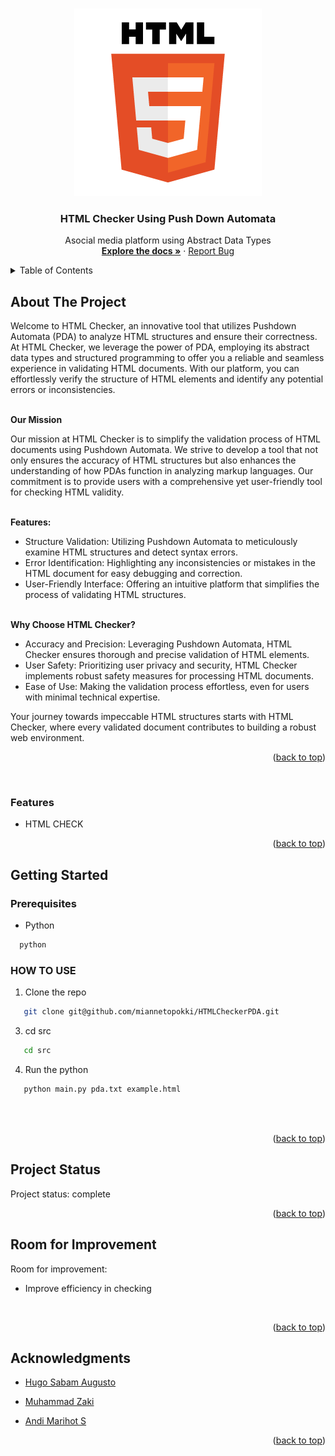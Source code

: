 <!-- Improved compatibility of back to top link: See: https://github.com/othneildrew/Best-README-Template/pull/73 -->
<a name="readme-top"></a>
<!--
*** Thanks for checking out the Best-README-Template. If you have a suggestion
*** that would make this better, please fork the repo and create a pull request
*** or simply open an issue with the tag "enhancement".
*** Don't forget to give the project a star!
*** Thanks again! Now go create something AMAZING! :D
-->



<!-- PROJECT SHIELDS -->
<!--
*** I'm using markdown "reference style" links for readability.
*** Reference links are enclosed in brackets [ ] instead of parentheses ( ).
*** See the bottom of this document for the declaration of the reference variables
*** for contributors-url, forks-url, etc. This is an optional, concise syntax you may use.
*** https://www.markdownguide.org/basic-syntax/#reference-style-links
-->


<!-- PROJECT LOGO -->
<br />
<div align="center">
    <img src="./IMG/html.png" style="width: 300px">
</div>

<h3 align="center">HTML Checker Using Push Down Automata</h3>

  <p align="center">
    Asocial media platform using Abstract Data Types
    <br />
    <a href="https://github.com/miannetopokki/HTMLCheckerPDA"><strong>Explore the docs »</strong></a>
    ·
    <a href="https://github.com/miannetopokki/HTMLCheckerPDA/issues">Report Bug</a>
    <br/>
  </p>
</div>



<!-- TABLE OF CONTENTS -->
<details>
  <summary>Table of Contents</summary>
  <ol>
    <li>
      <a href="#about-the-project">About The Project</a>
      <ul>
        <li><a href="#features">Built With</a></li>
      </ul>
    </li>
    <li>
      <a href="#getting-started">Getting Started</a>
      <ul>
        <li><a href="#prerequisites">Prerequisites</a></li>
        <li><a href="#HOW TO USE">HOW TO USE</a></li>
      </ul>
    </li>
    <li><a href="#usage">Usage</a></li>
    <li><a href="#Project-Status">Project Status</a></li>
    <li><a href="#Room-for-Improvement">Room for Improvement</a></li>
    <li><a href="#Acknowledgments">Acknowledgments</a></li>
    <li><a href="#Fitur">Fitur</a></li>
  </ol>
</details>



<!-- ABOUT THE PROJECT -->
## About The Project

Welcome to HTML Checker, an innovative tool that utilizes Pushdown Automata (PDA) to analyze HTML structures and ensure their correctness. At HTML Checker, we leverage the power of PDA, employing its abstract data types and structured programming to offer you a reliable and seamless experience in validating HTML documents. With our platform, you can effortlessly verify the structure of HTML elements and identify any potential errors or inconsistencies.

<br/>
<strong>Our Mission</strong>

Our mission at HTML Checker is to simplify the validation process of HTML documents using Pushdown Automata. We strive to develop a tool that not only ensures the accuracy of HTML structures but also enhances the understanding of how PDAs function in analyzing markup languages. Our commitment is to provide users with a comprehensive yet user-friendly tool for checking HTML validity.

<br/>
<strong>Features:</strong>

* Structure Validation: Utilizing Pushdown Automata to meticulously examine HTML structures and detect syntax errors.
* Error Identification: Highlighting any inconsistencies or mistakes in the HTML document for easy debugging and correction.
* User-Friendly Interface: Offering an intuitive platform that simplifies the process of validating HTML structures.

<br/>
<strong>Why Choose HTML Checker?</strong>

* Accuracy and Precision: Leveraging Pushdown Automata, HTML Checker ensures thorough and precise validation of HTML elements.
* User Safety: Prioritizing user privacy and security, HTML Checker implements robust safety measures for processing HTML documents.
* Ease of Use: Making the validation process effortless, even for users with minimal technical expertise.

Your journey towards impeccable HTML structures starts with HTML Checker, where every validated document contributes to building a robust web environment.
<p align="right">(<a href="#readme-top">back to top</a>)</p>


<br/>

### Features

* HTML CHECK

<p align="right">(<a href="#readme-top">back to top</a>)</p>



<!-- GETTING STARTED -->
## Getting Started

### Prerequisites
* Python
  
```sh
  python
```  




### HOW TO USE
1. Clone the repo
   
```sh
   git clone git@github.com/miannetopokki/HTMLCheckerPDA.git
```   

 
3. cd src
   
```sh
   cd src
```   

4. Run the python
```sh
   python main.py pda.txt example.html
```  



<br/>
<br/>

<p align="right">(<a href="#readme-top">back to top</a>)</p>


<!-- PROJECT STATUS -->
## Project Status
Project status: complete 
<br/>
<p align="right">(<a href="#readme-top">back to top</a>)</p>

<!-- ROOM FOR IMPROVEMENT -->
## Room for Improvement
Room for improvement:
- Improve efficiency in checking

<br/>
<p align="right">(<a href="#readme-top">back to top</a>)</p>

<!-- ACKNOWLEDGMENTS -->
## Acknowledgments
* [Hugo Sabam Augusto](https://github.com/miannetopokki)

* [Muhammad Zaki](https://github.com/mzaki9)

* [Andi Marihot S](https://github.com/melonseed9)



<p align="right">(<a href="#readme-top">back to top</a>)</p>



<!-- MARKDOWN LINKS & IMAGES -->
<!-- https://www.markdownguide.org/basic-syntax/#reference-style-links -->
[logo-c]:https://img.shields.io/badge/language-C-blue
[github-url]: https://github.com/miannetopokki/HTMLCheckerPDA